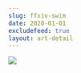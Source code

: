 ```yaml
---
slug: ffxiv-swim
date: 2020-01-01
excludefeed: true
layout: art-detail
---
```

![](/art/ffxiv-swim.webp)
